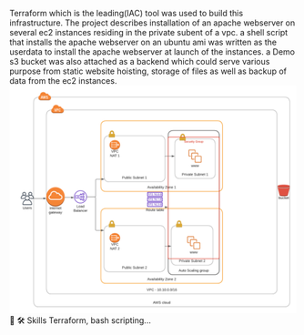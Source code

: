 Terraform which is the leading(IAC) tool was used to build this infrastructure. The project describes installation of an apache webserver on several ec2 instances residing in the private subent of a vpc. a shell script that installs the apache webserver on an ubuntu ami was written as the userdata to install the apache webserver at launch of the instances. a Demo s3 bucket was also attached as a backend which could serve various purpose from static website hoisting, storage of files as well as backup of data from the ec2 instances.
![Alt text](demo-terraform-deployment.png)
🔗  🛠 Skills
Terraform, bash scripting...
